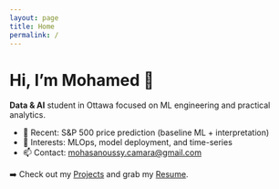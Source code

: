```yaml
---
layout: page
title: Home
permalink: /
---
```


# Hi, I’m Mohamed 👋
**Data & AI** student in Ottawa focused on ML engineering and practical analytics.

- 🔭 Recent: S&P 500 price prediction (baseline ML + interpretation)
- 🧪 Interests: MLOps, model deployment, and time-series
- 📫 Contact: mohasanoussy.camara@gmail.com

➡️ Check out my [Projects](/projects/) and grab my [Resume](/resume/).
